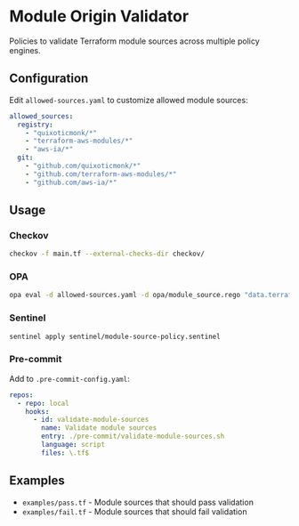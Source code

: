 # Module Origin Validator

Policies to validate Terraform module sources across multiple policy engines.

## Configuration

Edit `allowed-sources.yaml` to customize allowed module sources:

```yaml
allowed_sources:
  registry:
    - "quixoticmonk/*"
    - "terraform-aws-modules/*" 
    - "aws-ia/*"
  git:
    - "github.com/quixoticmonk/*"
    - "github.com/terraform-aws-modules/*"
    - "github.com/aws-ia/*"
```

## Usage

### Checkov
```bash
checkov -f main.tf --external-checks-dir checkov/
```

### OPA
```bash
opa eval -d allowed-sources.yaml -d opa/module_source.rego "data.terraform.module_source.deny" --input terraform.json
```

### Sentinel
```bash
sentinel apply sentinel/module-source-policy.sentinel
```

### Pre-commit
Add to `.pre-commit-config.yaml`:
```yaml
repos:
  - repo: local
    hooks:
      - id: validate-module-sources
        name: Validate module sources
        entry: ./pre-commit/validate-module-sources.sh
        language: script
        files: \.tf$
```

## Examples

- `examples/pass.tf` - Module sources that should pass validation
- `examples/fail.tf` - Module sources that should fail validation
